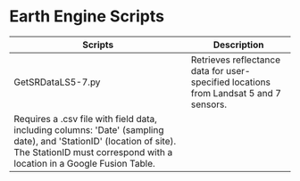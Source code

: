 # Earth Engine Scripts

| Scripts	| Description |
|---|---|
|GetSRDataLS5-7.py|Retrieves reflectance data for user-specified locations from Landsat 5 and 7 sensors. 
Requires a .csv file with field data, including columns: 'Date' (sampling date), and 'StationID' (location of site). The StationID must correspond with a location in a Google Fusion Table.|

